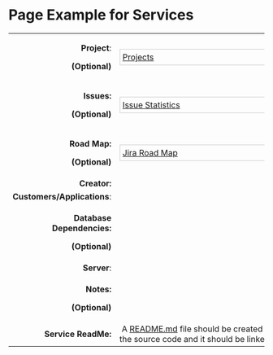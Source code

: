# Page Example for Services

<table class="confluenceTable">
<tbody>
<tr class="odd">
<td class="highlight-blue confluenceTd" style="text-align: right;"
data-highlight-colour="blue"><p><strong>Project</strong>:</p>
<p><strong>(Optional)</strong></p></td>
<td class="confluenceTd"><div class="gadgetContainer-577683521536"
style="border:1px solid #CCC; padding:5px; overflow:auto; width:450px">
<a
href="https://wiki.oit.ohio.edu/plugins/servlet/gadgets/ifr?container=atlassian&amp;mid=577683521536&amp;country=US&amp;lang=en&amp;view=default&amp;view-params=%7B%22writable%22%3A%22false%22%7D&amp;st=atlassian%3AWURKNdoUuc0kaQob8OBnb6J8I4Tl5EF8VyCA8XUQ3%2BR63flxwMXFF0mGA7uDlfc2yKQRtGgz6nElORmN0XZ0%2BznIfWA2%2FJsxNVOmpfXJ%2FsbgZ6QtUh7Kri1ICYgKERtEYitxlpXXdx7jYO7zovsH8a2r4dCQSZHe4zQonL1vSJrxB8gwmXFySPLC7oqw4HJdzeOHucrqMbYp39bsP%2F3OxLtY7e9mzad0M7%2BO7pS7tTiWpmUve1tfzS4inc71hO2B5muX7Hm2Dtdye5RgCVBNmEayS6S0ruz2HWpvBo%2FXuBJvek6N5M5qyVzeXhUtP%2BtRDfY6KQ%3D%3D&amp;up_isConfigured=true&amp;up_refresh=false&amp;up_projectsOrCategories=10651&amp;up_viewType=detailed&amp;up_cols=single-col&amp;url=https%3A%2F%2Fjira.oit.ohio.edu%2Frest%2Fgadgets%2F1.0%2Fg%2Fcom.atlassian.jira.gadgets%3Aproject-gadget%2Fgadgets%2Fproject-gadget.xml&amp;libs=auth-refresh#rpctoken=1864064457">Projects</a>
</div></td>
</tr>
<tr class="even">
<td class="highlight-blue confluenceTd" style="text-align: right;"
data-highlight-colour="blue"><p><strong>Issues:</strong></p>
<p><strong>(Optional)</strong></p></td>
<td class="confluenceTd"><div class="gadgetContainer-573388554240"
style="border:1px solid #CCC; padding:5px; overflow:auto; width:450px">
<a
href="https://wiki.oit.ohio.edu/plugins/servlet/gadgets/ifr?container=atlassian&amp;mid=573388554240&amp;country=US&amp;lang=en&amp;view=default&amp;view-params=%7B%22writable%22%3A%22false%22%7D&amp;st=atlassian%3Ahdb6WOygD1%2B92NECbcid%2FkQjebKayJYKlj0o672KUA7OPgN2Tw1SWKacs2TRpCXuT8x2oIP0qO3Ih8F21cfkJ3hopcy1izWwpx4q4s4A9q1%2BAa2ZZDTHTZLF7g1XMcBJQCpFkwEYaBLI0M0QI5Lt68SQgMp8RGL5gdnSsoVItdfPHAo5dtXur2VlqcXM9n%2FKpxjzKF0Y5aPW8UzsxzQ3ayC7WX%2FbRF%2B52ydSLCVnl4NIzioB2yUZ86omAjMIRbbzL6XqgAC5OR%2BuoNSSDGBjC0IU3IbUPBVhp4nnsWgCVFz%2BoxqkwmHXYMKMFZo%2FeIL30a3c5Q%3D%3D&amp;up_isConfigured=true&amp;up_projectOrFilterId=project-10651&amp;up_statType=priorities&amp;up_includeResolvedIssues=false&amp;up_sortBy=natural&amp;up_sortDirection=asc&amp;up_refresh=false&amp;url=https%3A%2F%2Fjira.oit.ohio.edu%2Frest%2Fgadgets%2F1.0%2Fg%2Fcom.atlassian.jira.gadgets%3Astats-gadget%2Fgadgets%2Fstats-gadget.xml&amp;libs=auth-refresh#rpctoken=1540080954">Issue
Statistics</a>
</div></td>
</tr>
<tr class="odd">
<td class="highlight-blue confluenceTd" style="text-align: right;"
data-highlight-colour="blue"><p><strong>Road Map:</strong></p>
<p><strong>(Optional)</strong></p></td>
<td class="confluenceTd"><div class="gadgetContainer-569093586944"
style="border:1px solid #CCC; padding:5px; overflow:auto; width:450px">
<a
href="https://wiki.oit.ohio.edu/plugins/servlet/gadgets/ifr?container=atlassian&amp;mid=569093586944&amp;country=US&amp;lang=en&amp;view=default&amp;view-params=%7B%22writable%22%3A%22false%22%7D&amp;st=atlassian%3AIVvzQgEVaFMK0uJYgJkUn8ch0w3rxScwFSJaKshIasMKuiX6He7xvD5hCAsOlOG%2FHjXn6W0Vz0VccR%2B8EFjOT7D6vl9FJRQK6yTmrxUk%2FSdt0bqTALI36ux2HhYibz7rY3Qa6JxbI6OR%2BL3nxrK8wKWJNPha9WDUJLlXZJv8Rm%2B6fzE2ftl5fw6HHrxG%2F6FuGVxmbvnIEUugjkrrWMbPbRW%2FYt6XjQzazlMzEKsfK3JTixa0scJJxzycJuavRnAI8fbnwlK8ZAxx8AarvWAvaaDmuFpDVxqF4YqznF6sHJcN9d7yptduuc5xOQuVRlhQ9u8H4KiJFOQENLe3pasp1zrgv58%3D&amp;up_isConfigured=true&amp;up_projectsOrCategories=10651&amp;up_days=180&amp;up_num=10&amp;up_refresh=false&amp;url=https%3A%2F%2Fjira.oit.ohio.edu%2Frest%2Fgadgets%2F1.0%2Fg%2Fcom.atlassian.jira.gadgets%3Aroad-map-gadget%2Fgadgets%2Froadmap-gadget.xml&amp;libs=auth-refresh#rpctoken=1744197650">Jira
Road Map</a>
</div></td>
</tr>
<tr class="even">
<td class="highlight-blue confluenceTd" style="text-align: right;"
data-highlight-colour="blue"><strong>Creator:</strong></td>
<td class="confluenceTd"> </td>
</tr>
<tr class="odd">
<td class="highlight-blue confluenceTd" style="text-align: right;"
data-highlight-colour="blue"><strong>Customers/Applications</strong>:</td>
<td class="confluenceTd"> </td>
</tr>
<tr class="even">
<td class="highlight-blue confluenceTd" style="text-align: right;"
data-highlight-colour="blue"><p><strong>Database
Dependencies:</strong></p>
<p><strong>(Optional)</strong></p></td>
<td class="confluenceTd"> </td>
</tr>
<tr class="odd">
<td class="highlight-blue confluenceTd" style="text-align: right;"
data-highlight-colour="blue"><strong>Server</strong>:</td>
<td class="confluenceTd"> </td>
</tr>
<tr class="even">
<td class="highlight-blue confluenceTd" style="text-align: right;"
data-highlight-colour="blue"><p><strong>Notes:</strong></p>
<p><strong>(Optional)</strong></p></td>
<td class="confluenceTd"> </td>
</tr>
<tr class="odd">
<td class="info highlight-blue confluenceTd" style="text-align: right;"
data-highlight-colour="blue"><strong>Service ReadMe:</strong></td>
<td class="confluenceTd"> A <a href="http://README.md"
rel="nofollow">README.md</a> file should be created in the master branch
of the source code and it should be linked to here.</td>
</tr>
</tbody>
</table>
